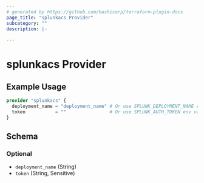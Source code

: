 ```yaml
---
# generated by https://github.com/hashicorp/terraform-plugin-docs
page_title: "splunkacs Provider"
subcategory: ""
description: |-
  
---
```


# splunkacs Provider



## Example Usage

```terraform
provider "splunkacs" {
  deployment_name = "deployment_name" # Or use SPLUNK_DEPLOYMENT_NAME env var
  token           = ""                # Or use SPLUNK_AUTH_TOKEN env var
}
```

<!-- schema generated by tfplugindocs -->
## Schema

### Optional

- `deployment_name` (String)
- `token` (String, Sensitive)
